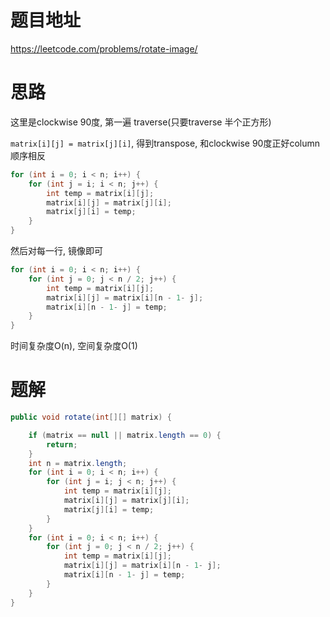 # 题目地址

https://leetcode.com/problems/rotate-image/



# 思路

这里是clockwise 90度, 第一遍 traverse(只要traverse 半个正方形)

 `matrix[i][j] = matrix[j][i]`, 得到transpose, 和clockwise 90度正好column顺序相反

```java
for (int i = 0; i < n; i++) {
    for (int j = i; i < n; j++) {
        int temp = matrix[i][j];
        matrix[i][j] = matrix[j][i];
        matrix[j][i] = temp;
    }
}
```

然后对每一行, 镜像即可

```java
for (int i = 0; i < n; i++) {
    for (int j = 0; j < n / 2; j++) {
        int temp = matrix[i][j];
        matrix[i][j] = matrix[i][n - 1- j];
        matrix[i][n - 1- j] = temp;
    }
}
```

时间复杂度O(n), 空间复杂度O(1)





# 题解

```java
public void rotate(int[][] matrix) {

    if (matrix == null || matrix.length == 0) {
        return;
    }
    int n = matrix.length;
    for (int i = 0; i < n; i++) {
        for (int j = i; j < n; j++) {
            int temp = matrix[i][j];
            matrix[i][j] = matrix[j][i];
            matrix[j][i] = temp;
        }
    }
    for (int i = 0; i < n; i++) {
        for (int j = 0; j < n / 2; j++) {
            int temp = matrix[i][j];
            matrix[i][j] = matrix[i][n - 1- j];
            matrix[i][n - 1- j] = temp;
        }
    }
}
```

